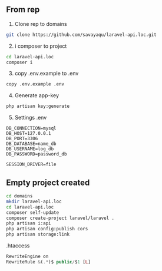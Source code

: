 
## From rep
1. Clone rep to domains
```sh
git clone https://github.com/savayaqu/laravel-api.loc.git
```
2. i composer to project
```sh
cd laravel-api.loc
composer i
```
3. copy .env.example to .env
```sh
copy .env.example .env
```
4. Generate app-key 
```sh
php artisan key:generate
```
5. Settings .env
```shell
DB_CONNECTION=mysql
DB_HOST=127.0.0.1
DB_PORT=3306
DB_DATABASE=name_db
DB_USERNAME=log_db
DB_PASSWORD=password_db

SESSION_DRIVER=file
```
## Empty project created
```sh
cd domains
mkdir laravel-api.loc
cd laravel-api.loc
composer self-update
composer create-project laravel/laravel .
php artisan i:api
php artisan config:publish cors
php artisan storage:link
```
.htaccess
```php
RewriteEngine on
RewriteRule &(.*)$ public/$1 [L]
```
